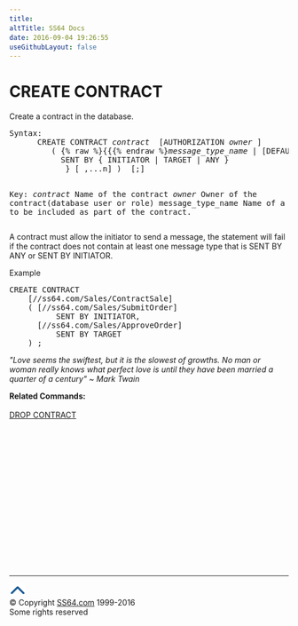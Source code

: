 ```yaml
---
title:
altTitle: SS64 Docs
date: 2016-09-04 19:26:55
useGithubLayout: false
---
```

<!-- #BeginLibraryItem "/Library/head_sql.lbi" --><!-- #EndLibraryItem --><h1>CREATE CONTRACT</h1>
<p>Create a contract in the database.</p>
<pre>Syntax:
      CREATE CONTRACT <i>contract</i>  [AUTHORIZATION <i>owner</i> ]
         ( {% raw %}{{{% endraw %}<i>message_type_name </i>| [DEFAULT ] }
           SENT BY { INITIATOR | TARGET | ANY }
            } [ ,...n] )  [;]

Key:<i>
   contract</i>          Name of the contract
   <i>owner</i>        Owner of the contract(database user or role)
   message_type_name Name of a message type to be included as part of the contract. 
</pre>
<p>A contract must allow the initiator to send a message, the statement will fail if the contract does not contain at least one message type that is SENT BY ANY or SENT BY INITIATOR.</p>
<p>Example</p>
<pre>CREATE CONTRACT          
    [//ss64.com/Sales/ContractSale]         
    ( [//ss64.com/Sales/SubmitOrder]         
          SENT BY INITIATOR,                 
      [//ss64.com/Sales/ApproveOrder]         
          SENT BY TARGET         
    ) ;</pre>
<p class="quote"><i>"Love seems the swiftest, but it is the slowest of growths. No man or woman really knows what perfect love is until they have been married a
quarter of a century" ~ Mark Twain </i></p>
<p><b>Related  Commands:</b><br>
  <br>
  <a href="contract_d.html">DROP CONTRACT</a></p><!-- #BeginLibraryItem "/Library/foot_sql.lbi" --><p>
<!-- ss64-sql -->
<ins class="adsbygoogle" style="display:inline-block;width:300px;height:250px" data-ad-client="ca-pub-6140977852749469" data-ad-slot="6953563613"></ins>
<script>
(adsbygoogle = window.adsbygoogle || []).push({});
</script></p>
<hr>
<div id="bl" class="footer"><a href="contract_c.html#"><img src="../images/top.png" width="30" height="22" alt="Back to the Top"></a></div>
<div id="br" class="footer, tagline">© Copyright <a href="http://ss64.com/">SS64.com</a> 1999-2016<br>
Some rights reserved</div><!-- #EndLibraryItem -->

